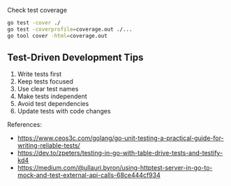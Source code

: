 Check test coverage

```bash
go test -cover ./
go test -coverprofile=coverage.out ./...
go tool cover -html=coverage.out
```

## Test-Driven Development Tips

1. Write tests first
2. Keep tests focused
3. Use clear test names
4. Make tests independent
5. Avoid test dependencies
6. Update tests with code changes

References:
- https://www.ceos3c.com/golang/go-unit-testing-a-practical-guide-for-writing-reliable-tests/
- https://dev.to/zpeters/testing-in-go-with-table-drive-tests-and-testify-kd4
- https://medium.com/@ullauri.byron/using-httptest-server-in-go-to-mock-and-test-external-api-calls-68ce444cf934